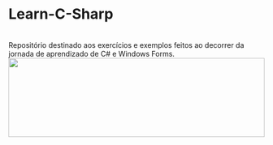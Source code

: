 # Learn-C-Sharp
<br>
Repositório destinado aos exercícios e exemplos feitos ao decorrer da jornada de aprendizado de C# e Windows Forms.
<br>
<div align="center">
  <img src="https://cdn-ckjba.nitrocdn.com/XvHIXtRQMUYzLjoXbfBpiwAcydcSSOVj/assets/images/optimized/rev-d85625b/www.ciat.edu/wp-content/uploads/2022/12/c-sharp-blog.jpeg" width="100%" height="20%">
</div>
